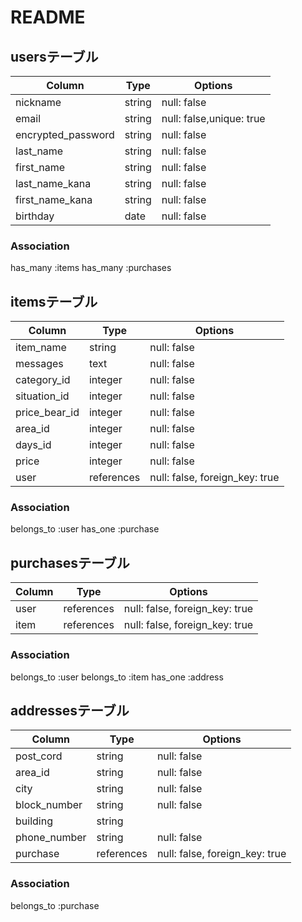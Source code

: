 # README

## usersテーブル

|Column               |Type   |Options                 |
|---------------------|-------|------------------------|
|nickname             |string |null: false             |
|email                |string |null: false,unique: true|
|encrypted_password   |string |null: false             |
|last_name            |string |null: false             |
|first_name           |string |null: false             |
|last_name_kana       |string |null: false             |
|first_name_kana      |string |null: false             |
|birthday             |date   |null: false             |

### Association
has_many :items
has_many :purchases

## itemsテーブル
|Column       |Type      |Options                       |
|-------------|----------|------------------------------|
|item_name    |string    |null: false                   |
|messages     |text      |null: false                   |
|category_id  |integer   |null: false                   |
|situation_id |integer   |null: false                   |
|price_bear_id|integer   |null: false                   |
|area_id      |integer   |null: false                   |
|days_id      |integer   |null: false                   |
|price        |integer   |null: false                   |
|user         |references|null: false, foreign_key: true|

### Association
belongs_to :user
has_one :purchase

## purchasesテーブル
|Column        |Type      |Options                       |
|--------------|----------|------------------------------|
|user          |references|null: false, foreign_key: true|
|item          |references|null: false, foreign_key: true|

### Association
belongs_to :user
belongs_to :item
has_one :address

## addressesテーブル
|Column        |Type      |Options                        |
|--------------|----------|------------------------------ |
|post_cord     |string    |null: false                    |
|area_id       |string    |null: false                    |
|city          |string    |null: false                    |
|block_number  |string    |null: false                    |
|building      |string    |                               |
|phone_number  |string    |null: false                    |
|purchase      |references|null: false, foreign_key: true |

### Association
belongs_to :purchase